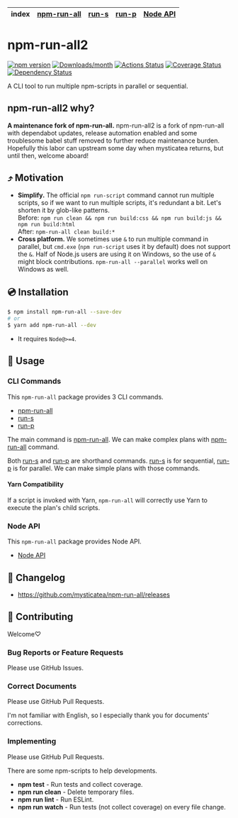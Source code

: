 | index | [npm-run-all] | [run-s] | [run-p] | [Node API] |
|-------|---------------|---------|---------|------------|

# npm-run-all2

[![npm version](https://img.shields.io/npm/v/npm-run-all2.svg)](https://www.npmjs.com/package/npm-run-all2)
[![Downloads/month](https://img.shields.io/npm/dm/npm-run-all2.svg)](http://www.npmtrends.com/npm-run-all2)
[![Actions Status](https://github.com/bcomnes/npm-run-all2/workflows/test/badge.svg)](https://github.com/bcomnes/npm-run-all2/actions)
[![Coverage Status](https://codecov.io/gh/bcomnes/npm-run-all2/branch/master/graph/badge.svg)](https://codecov.io/gh/bcomnes/npm-run-all2)
[![Dependency Status](https://david-dm.org/bcomnes/npm-run-all2.svg)](https://david-dm.org/bcomnes/npm-run-all2)

A CLI tool to run multiple npm-scripts in parallel or sequential.

## npm-run-all2 why?

**A maintenance fork of npm-run-all.**  npm-run-all2 is a fork of npm-run-all with dependabot updates, release automation enabled and some troublesome babel stuff removed to further reduce maintenance burden.  Hopefully this labor can upstream some day when mysticatea returns, but until then, welcome aboard!

## ⤴️ Motivation

- **Simplify.** The official `npm run-script` command cannot run multiple scripts, so if we want to run multiple scripts, it's redundant a bit. Let's shorten it by glob-like patterns.<br>
  Before: `npm run clean && npm run build:css && npm run build:js && npm run build:html`<br>
  After: `npm-run-all clean build:*`
- **Cross platform.** We sometimes use `&` to run multiple command in parallel, but `cmd.exe` (`npm run-script` uses it by default) does not support the `&`. Half of Node.js users are using it on Windows, so the use of `&` might block contributions. `npm-run-all --parallel` works well on Windows as well.

## 💿 Installation

```bash
$ npm install npm-run-all --save-dev
# or
$ yarn add npm-run-all --dev
```

- It requires `Node@>=4`.

## 📖 Usage

### CLI Commands

This `npm-run-all` package provides 3 CLI commands.

- [npm-run-all]
- [run-s]
- [run-p]

The main command is [npm-run-all].
We can make complex plans with [npm-run-all] command.

Both [run-s] and [run-p] are shorthand commands.
[run-s] is for sequential, [run-p] is for parallel.
We can make simple plans with those commands.

#### Yarn Compatibility

If a script is invoked with Yarn, `npm-run-all` will correctly use Yarn to execute the plan's child scripts.

### Node API

This `npm-run-all` package provides Node API.

- [Node API]

## 📰 Changelog

- https://github.com/mysticatea/npm-run-all/releases

## 🍻 Contributing

Welcome♡

### Bug Reports or Feature Requests

Please use GitHub Issues.

### Correct Documents

Please use GitHub Pull Requests.

I'm not familiar with English, so I especially thank you for documents' corrections.

### Implementing

Please use GitHub Pull Requests.

There are some npm-scripts to help developments.

- **npm test** - Run tests and collect coverage.
- **npm run clean** - Delete temporary files.
- **npm run lint** - Run ESLint.
- **npm run watch** - Run tests (not collect coverage) on every file change.

[npm-run-all]: docs/npm-run-all.md
[run-s]: docs/run-s.md
[run-p]: docs/run-p.md
[Node API]: docs/node-api.md
